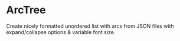 # ArcTree
Create nicely formatted unordered list with arcs from JSON files with expand/collapse options &amp; variable font size.
